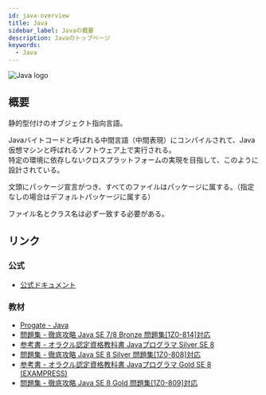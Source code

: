 ```yaml
---
id: java-overview
title: Java
sidebar_label: Javaの概要
description: Javaのトップページ
keywords:
  - Java
---
```


![Java logo](/img/logo-icons/java.svg)

## 概要
静的型付けのオブジェクト指向言語。

Javaバイトコードと呼ばれる中間言語（中間表現）にコンパイルされて、Java仮想マシンと呼ばれるソフトウェア上で実行される。  
特定の環境に依存しないクロスプラットフォームの実現を目指して、このように設計されている。

文頭にパッケージ宣言がつき、すべてのファイルはパッケージに属する。（指定なしの場合はデフォルトパッケージに属する）

ファイル名とクラス名は必ず一致する必要がある。

## リンク
### 公式
- [公式ドキュメント](https://www.oracle.com/technetwork/jp/java/javase/documentation/api-jsp-316041-ja.html)

### 教材
- [Progate - Java](https://prog-8.com/languages/java)
- [問題集 - 徹底攻略 Java SE 7/8 Bronze 問題集[1Z0-814]対応](https://www.amazon.co.jp/dp/4844338293/ref=cm_sw_r_tw_dp_U_x_SePnEbX6YNJFN)
- [参考書 - オラクル認定資格教科書 Javaプログラマ Silver SE 8](https://www.amazon.co.jp/dp/4798142735/ref=cm_sw_r_tw_dp_U_x_5dPnEbQ8WYW44)
- [問題集 - 徹底攻略 Java SE 8 Silver 問題集[1Z0-808]対応](https://www.amazon.co.jp/dp/4844339931/ref=cm_sw_r_tw_dp_U_x_mdPnEb89ZAYEJ)
- [参考書 - オラクル認定資格教科書 Javaプログラマ Gold SE 8 (EXAMPRESS)](https://www.amazon.co.jp/dp/479814682X/ref=cm_sw_r_tw_dp_U_x_KbPnEb3YPZB8W)
- [問題集 - 徹底攻略 Java SE 8 Gold 問題集[1Z0-809]対応](https://www.amazon.co.jp/dp/4295000035/ref=cm_sw_r_tw_dp_U_x_rcPnEb4HN8RP1)